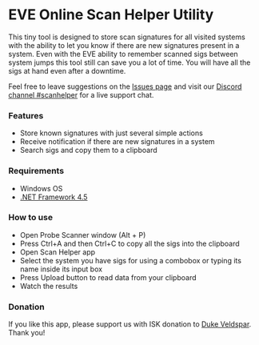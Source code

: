 # EVE Online Scan Helper Utility

This tiny tool is designed to store scan signatures for all visited systems with the ability to let you know if there are new signatures present in a system. Even with the EVE ability to remember scanned sigs between system jumps this tool still can save you a lot of time. You will have all the sigs at hand even after a downtime.

Feel free to leave suggestions on the [Issues page](https://github.com/panthernet/evescanhelper/issues) and visit our [Discord channel #scanhelper](https://discord.gg/UsnY6UR) for a live support chat.

### Features
* Store known signatures with just several simple actions
* Receive notification if there are new signatures in a system
* Search sigs and copy them to a clipboard

### Requirements
* Windows OS
* [.NET Framework 4.5](https://www.microsoft.com/en-us/download/details.aspx?id=30653)

### How to use
* Open Probe Scanner window (Alt + P)
* Press Ctrl+A and then Ctrl+C to copy all the sigs into the clipboard
* Open Scan Helper app
* Select the system you have sigs for using a combobox or typing its name inside its input box
* Press Upload button to read data from your clipboard
* Watch the results

### Donation
If you like this app, please support us with ISK donation to [Duke Veldspar](https://zkillboard.com/character/96496243/).
Thank you!

